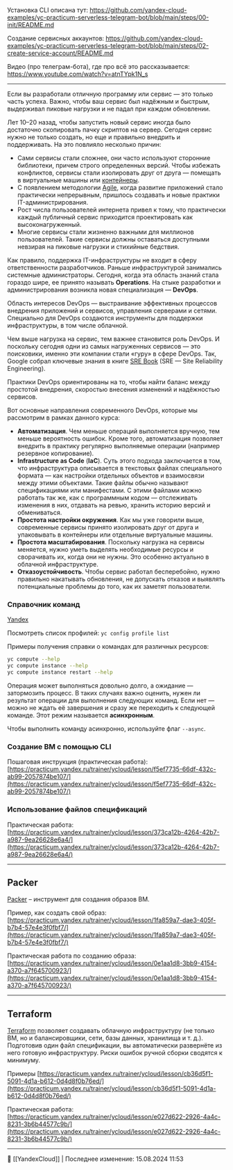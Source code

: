 Установка CLI описана тут: https://github.com/yandex-cloud-examples/yc-practicum-serverless-telegram-bot/blob/main/steps/00-init/README.md

Создание сервисных аккаунтов: https://github.com/yandex-cloud-examples/yc-practicum-serverless-telegram-bot/blob/main/steps/02-create-service-account/README.md

Видео (про телеграм-бота), где про всё это рассказывается: https://www.youtube.com/watch?v=atnTYpk1N_s

----
Если вы разработали отличную программу или сервис — это только часть успеха. Важно, чтобы ваш сервис был надёжным и быстрым, выдерживал пиковые нагрузки и не падал при каждом обновлении.

Лет 10–20 назад, чтобы запустить новый сервис иногда было достаточно скопировать пачку скриптов на сервер. Сегодня сервис нужно не только создать, но еще и правильно внедрить и поддерживать. На это повлияло несколько причин:

- Сами сервисы стали сложнее, они часто используют сторонние библиотеки, причем строго определенных версий. Чтобы избежать конфликтов, сервисы стали изолировать друг от друга — помещать в виртуальные машины или [контейнеры](https://ru.wikipedia.org/wiki/%D0%9A%D0%BE%D0%BD%D1%82%D0%B5%D0%B9%D0%BD%D0%B5%D1%80%D0%B8%D0%B7%D0%B0%D1%86%D0%B8%D1%8F).
- С появлением методологии [Agile](https://ru.wikipedia.org/wiki/%D0%93%D0%B8%D0%B1%D0%BA%D0%B0%D1%8F_%D0%BC%D0%B5%D1%82%D0%BE%D0%B4%D0%BE%D0%BB%D0%BE%D0%B3%D0%B8%D1%8F_%D1%80%D0%B0%D0%B7%D1%80%D0%B0%D0%B1%D0%BE%D1%82%D0%BA%D0%B8), когда развитие приложений стало практически непрерывным, пришлось создавать и новые практики IT-администрирования.
- Рост числа пользователей интернета привел к тому, что практически каждый публичный сервис приходится проектировать как высоконагруженный.
- Многие сервисы стали жизненно важными для миллионов пользователей. Такие сервисы должны оставаться доступными невзирая на пиковые нагрузки и стихийные бедствия.

Как правило, поддержка IT-инфраструктуры не входит в сферу ответственности разработчиков. Раньше инфраструктурой занимались системные администраторы. Сегодня, когда эта область знаний стала гораздо шире, ее принято называть **Operations**. На стыке разработки и администрирования возникла новая специализация — **DevOps**.

Область интересов DevOps — выстраивание эффективных процессов внедрения приложений и сервисов, управления серверами и сетями. Специально для DevOps создаются инструменты для поддержки инфраструктуры, в том числе облачной.

Чем выше нагрузка на сервис, тем важнее становится роль DevOps. И поскольку сегодня одни из самых нагруженных сервисов — это поисковики, именно эти компании стали «гуру» в сфере DevOps. Так, Google собрал ключевые знания в книге [SRE Book](https://sre.google/sre-book/table-of-contents/) (SRE — Site Reliability Engineering).

Практики DevOps ориентированы на то, чтобы найти баланс между простотой внедрения, скоростью внесения изменений и надёжностью сервисов.

Вот основные направления современного DevOps, которые мы рассмотрим в рамках данного курса:

- **Автоматизация**. Чем меньше операций выполняется вручную, тем меньше вероятность ошибок. Кроме того, автоматизация позволяет внедрить в практику регулярно выполняемые операции (например резервное копирование).
- **Infrastructure as Code** (**IaC**). Суть этого подхода заключается в том, что инфраструктура описывается в текстовых файлах специального формата — как настройки отдельных объектов и взаимосвязи между этими объектами. Такие файлы обычно называют спецификациями или манифестами. С этими файлами можно работать так же, как с программным кодом — отслеживать изменения в них, отдавать на ревью, хранить историю версий и обмениваться.
- **Простота настройки окружения**. Как мы уже говорили выше, современные сервисы принято изолировать друг от друга и упаковывать в контейнеры или отдельные виртуальные машины.
- **Простота масштабирования**. Поскольку нагрузка на сервисы меняется, нужно уметь выделять необходимые ресурсы и сворачивать их, когда они не нужны. Это особенно актуально в облачной инфраструктуре.
- **Отказоустойчивость**. Чтобы сервис работал бесперебойно, нужно правильно накатывать обновления, не допускать отказов и выявлять потенциальные проблемы до того, как их заметят пользователи.

### Справочник команд

[Yandex](https://yandex.cloud/ru/docs/cli/cli-ref/)

Посмотреть список профилей: `yc config profile list`

Примеры получения справки о командах для различных ресурсов:

```bash
yc compute --help
yc compute instance --help
yc compute instance restart --help 
```

Операция может выполняться довольно долго, а ожидание — затормозить процесс. В таких случаях важно оценить, нужен ли результат операции для выполнения следующих команд. Если нет — можно не ждать её завершения и сразу же переходить к следующей команде. Этот режим называется **асинхронным**.

Чтобы выполнить команду асинхронно, используйте флаг `--async`.

### Создание ВМ с помощью CLI

Пошаговая инструкция (практическая работа): [https://practicum.yandex.ru/trainer/ycloud/lesson/f5ef7735-66df-432c-ab99-2057874be107/](https://practicum.yandex.ru/trainer/ycloud/lesson/f5ef7735-66df-432c-ab99-2057874be107/)

### Использование файлов спецификаций

Практическая работа: [https://practicum.yandex.ru/trainer/ycloud/lesson/373ca12b-4264-42b7-a987-9ea26628e6a4/](https://practicum.yandex.ru/trainer/ycloud/lesson/373ca12b-4264-42b7-a987-9ea26628e6a4/)

---
## Packer

[Packer](https://www.packer.io/) – инструмент для создания образов ВМ.

Пример, как создать свой образ: [https://practicum.yandex.ru/trainer/ycloud/lesson/1fa859a7-dae3-405f-b7b4-57e4e3f0fbf7/](https://practicum.yandex.ru/trainer/ycloud/lesson/1fa859a7-dae3-405f-b7b4-57e4e3f0fbf7/)

Практическая работа по созданию образа: [https://practicum.yandex.ru/trainer/ycloud/lesson/0e1aa1d8-3bb9-4154-a370-a7f645700923/](https://practicum.yandex.ru/trainer/ycloud/lesson/0e1aa1d8-3bb9-4154-a370-a7f645700923/)

---
## Terraform

[Terraform](https://www.terraform.io/) позволяет создавать облачную инфраструктуру (не только ВМ, но и балансировщики, сети, базы данных, хранилища и т. д.). Подготовив один файл спецификации, вы автоматически развернёте из него готовую инфраструктуру. Риски ошибок ручной сборки сводятся к минимуму.

Примеры [https://practicum.yandex.ru/trainer/ycloud/lesson/cb36d5f1-5091-4d1a-b612-0d4d8f0b76ed/](https://practicum.yandex.ru/trainer/ycloud/lesson/cb36d5f1-5091-4d1a-b612-0d4d8f0b76ed/)

Практическая работа: [https://practicum.yandex.ru/trainer/ycloud/lesson/e027d622-2926-4a4c-8231-3b6b44577c9b/](https://practicum.yandex.ru/trainer/ycloud/lesson/e027d622-2926-4a4c-8231-3b6b44577c9b/)



----
📂 [[YandexCloud]] | Последнее изменение: 15.08.2024 11:53